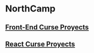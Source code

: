 # NorthCamp

## [Front-End Curse Proyects](https://github.com/Rub4l1to/NorthCamp/tree/_Front-End_Proyects)

## [React Curse Proyects](https://github.com/Rub4l1to/NorthCamp/tree/_React)
